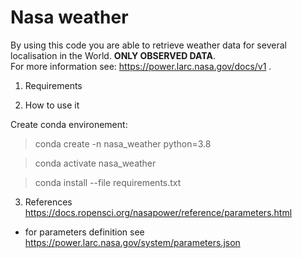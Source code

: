 Nasa weather
==============

By using this code you are able to retrieve weather data for several localisation in the World. **ONLY OBSERVED DATA**. <br />
For more information see: https://power.larc.nasa.gov/docs/v1 .

1. Requirements



2. How to use it

Create conda environement: 
> conda create -n nasa_weather python=3.8

> conda activate nasa_weather

> conda install --file requirements.txt


3. References
 https://docs.ropensci.org/nasapower/reference/parameters.html
 * for parameters definition see https://power.larc.nasa.gov/system/parameters.json


